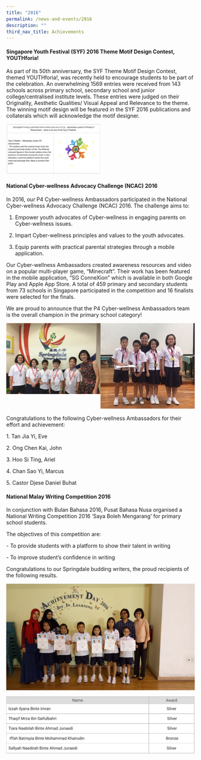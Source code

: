 ```yaml
---
title: "2016"
permalink: /news-and-events/2016
description: ""
third_nav_title: Achievements
---
```


#### Singapore Youth Festival (SYF) 2016 Theme Motif Design Contest, YOUTHforia!

As part of its 50th anniversary, the SYF Theme Motif Design Contest, themed YOUTHforia!, was recently held to encourage students to be part of the celebration. An overwhelming 1569 entries were received from 143 schools across primary school, secondary school and junior college/centralised institute levels. These entries were judged on their Originality, Aesthetic Qualities/ Visual Appeal and Relevance to the theme. The winning motif design will be featured in the SYF 2016 publications and collaterals which will acknowledge the motif designer.

<img src="/images/2016.png" 
     style="width:50%">


#### National Cyber-wellness Advocacy Challenge (NCAC) 2016

In 2016, our P4 Cyber-wellness Ambassadors participated in the National Cyber-wellness Advocacy Challenge (NCAC) 2016. The challenge aims to:

1. Empower youth advocates of Cyber-wellness in engaging parents on Cyber-wellness issues.

2. Impart Cyber-wellness principles and values to the youth advocates.

3. Equip parents with practical parental strategies through a mobile application.

  

Our Cyber-wellness Ambassadors created awareness resources and video on a popular multi-player game, “Minecraft”. Their work has been featured in the mobile application, “SG ConneXion” which is available in both Google Play and Apple App Store. A total of 459 primary and secondary students from 73 schools in Singapore participated in the competition and 16 finalists were selected for the finals. 

  

We are proud to announce that the P4 Cyber-wellness Ambassadors team is the overall champion in the primary school category!

<img src="/images/IMG_2134.jpeg" 
     style="width:50%;float:left">
<img src="/images/20162.jpeg" 
     style="width:50%">

Congratulations to the following Cyber-wellness Ambassadors for their effort and achievement:

1\. Tan Jia Yi, Eve

2\. Ong Chen Kai, John

3\. Hoo Si Ting, Ariel

4\. Chan Sao Yi, Marcus

5\. Castor Djese Daniel Buhat

  

#### National Malay Writing Competition 2016


In conjunction with Bulan Bahasa 2016, Pusat Bahasa Nusa organised a National Writing Competition 2016 ‘Saya Boleh Mengarang’ for primary school students.

  

The objectives of this competition are:

\- To provide students with a platform to show their talent in writing

\- To improve student’s confidence in writing

  

Congratulations to our Springdale budding writers, the proud recipients of the following results.

![](/images/National%20Malay%20Writing%20Competition%202016.jpeg)

![](/images/20163.png)